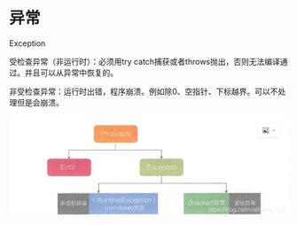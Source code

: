 # 异常

Exception

受检查异常（非运行时）：必须用try catch捕获或者throws抛出，否则无法编译通过。并且可以从异常中恢复的。

非受检查异常：运行时出错，程序崩溃。例如除0、空指针、下标越界。可以不处理但是会崩溃。

![img](13、异常.assets/20190612234942627.png)



